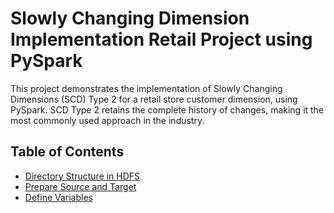 # Slowly Changing Dimension Implementation Retail Project using PySpark

This project demonstrates the implementation of Slowly Changing Dimensions (SCD) Type 2 for a retail store customer dimension, using PySpark. SCD Type 2 retains the complete history of changes, making it the most commonly used approach in the industry.

## Table of Contents

- [Directory Structure in HDFS](#directory-structure-in-hdfs)
- [Prepare Source and Target](#prepare-source-and-target)
- [Define Variables](#define-variables)
